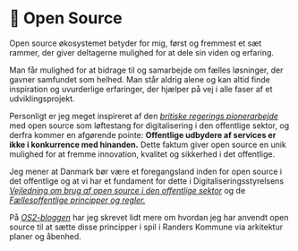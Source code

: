 # 🙌 Open Source

Open source økosystemet betyder for mig, først og fremmest et sæt rammer, der giver deltagerne mulighed for at dele sin viden og erfaring. 

Man får mulighed for at bidrage til og samarbejde om fælles løsninger, der gavner samfundet som helhed. Man står aldrig alene og kan altid finde inspiration og uvurderlige erfaringer, der hjælper på vej i alle faser af et udviklingsprojekt.

Personligt er jeg meget inspireret af den *[britiske regerings pionerarbejde](https://www.youtube.com/watch?v=o3xFqa_HN2I)* med open source som løftestang for digitalisering i den offentlige sektor, og derfra kommer en afgørende pointe:  **Offentlige udbydere af services er ikke i konkurrence med hinanden.** Dette faktum giver open source en unik mulighed for at fremme innovation, kvalitet og sikkerhed i det offentlige.

Jeg mener at Danmark bør være et foregangsland inden for open source i det offentlige og at vi har et fundament for dette i Digitaliseringsstyrelsens *[Vejledning om brug af open source i den offentlige sektor](https://arkitektur.digst.dk/metoder/arkitekturmetoder/vejledning-om-brug-af-open-source-i-den-offentlige-sektor/vejledning-om)* og de *[Fællesoffentlige principper og regler.](https://arkitektur.digst.dk/principper-og-regler)*

På *[OS2-bloggen](https://www.os2.eu/blog/nyheder-2/blog-open-source-leverer-pa-de-faellesoffentlige-principper-4352)* har jeg skrevet lidt mere om hvordan jeg har anvendt open source til at sætte disse principper i spil i Randers Kommune via arkitektur planer og åbenhed.
